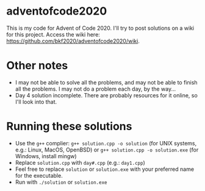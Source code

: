 # adventofcode2020
This is my code for Advent of Code 2020. I'll try to post solutions on a wiki for this project. Access the wiki here: https://github.com/bkf2020/adventofcode2020/wiki.

# Other notes
- I may not be able to solve all the problems, and may not be able to finish all the problems. I may not do a problem each day, by the way...
- Day 4 solution incomplete. There are probably resources for it online, so I'll look into that.

# Running these solutions
- Use the `g++` complier: `g++ solution.cpp -o solution` (for UNIX systems, e.g.: Linux, MacOS, OpenBSD) or `g++ solution.cpp -o solution.exe` (for Windows, install mingw)
- Replace `solution.cpp` with `day#.cpp` (e.g.: `day1.cpp`)
- Feel free to replace `solution` or `solution.exe` with your preferred name for the executable.
- Run with `./solution` or `solution.exe`
